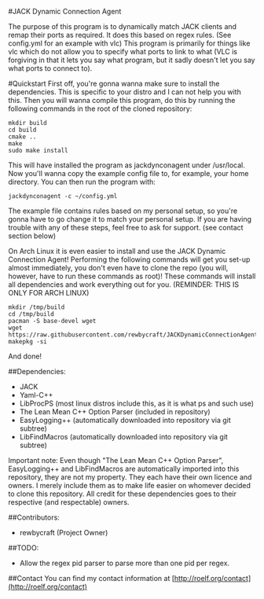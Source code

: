 #JACK Dynamic Connection Agent

The purpose of this program is to dynamically match JACK clients and remap their ports as required.
It does this based on regex rules. (See config.yml for an example with vlc)
This program is primarily for things like vlc which do not allow you to specify what ports to link to what (VLC is forgiving in that it lets you say what program, but it sadly doesn't let you say what ports to connect to).

#Quickstart
First off, you're gonna wanna make sure to install the dependencies. This is specific to your distro and I can not help you with this.
Then you will wanna compile this program, do this by running the following commands in the root of the cloned repository:
````
mkdir build
cd build
cmake ..
make
sudo make install
````
This will have installed the program as jackdynconagent under /usr/local.
Now you'll wanna copy the example config file to, for example, your home directory.
You can then run the program with:
````
jackdynconagent -c ~/config.yml
````
The example file contains rules based on my personal setup, so you're gonna have to go change it to match your personal setup.
If you are having trouble with any of these steps, feel free to ask for support. (see contact section below)

On Arch Linux it is even easier to install and use the JACK Dynamic Connection Agent!
Performing the following commands will get you set-up almost immediately, you don't even have to clone the repo (you will, however, have to run these commands as root)!
These commands will install all dependencies and work everything out for you. (REMINDER: THIS IS ONLY FOR ARCH LINUX)
````
mkdir /tmp/build
cd /tmp/build
pacman -S base-devel wget
wget https://raw.githubusercontent.com/rewbycraft/JACKDynamicConnectionAgent/master/PKGBUILD
makepkg -si
````
And done!


##Dependencies:
- JACK
- Yaml-C++
- LibProcPS (most linux distros include this, as it is what ps and such use)
- The Lean Mean C++ Option Parser (included in repository)
- EasyLogging++ (automatically downloaded into repository via git subtree)
- LibFindMacros (automatically downloaded into repository via git subtree)

Important note: Even though "The Lean Mean C++ Option Parser", EasyLogging++ and LibFindMacros are automatically imported into this repository, they are not my property. They each have their own licence and owners. I merely include them as to make life easier on whomever decided to clone this repository. All credit for these dependencies goes to their respective (and respectable) owners.

##Contributors:
- rewbycraft (Project Owner)

##TODO:
- Allow the regex pid parser to parse more than one pid per regex.

##Contact
You can find my contact information at [http://roelf.org/contact](http://roelf.org/contact)
